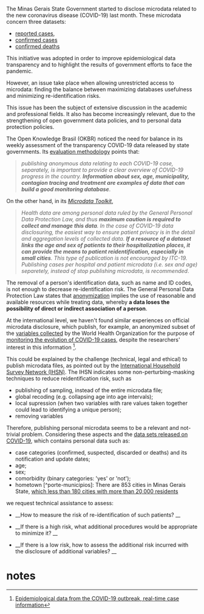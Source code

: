 
The Minas Gerais State Government started to disclose microdata related to the new coronavirus disease (COVID-19) last month. These microdata concern three datasets:
* [reported cases](http://www.transparencia.dadosabertos.mg.gov.br/dataset/casos-notificados-coronavirus), 
* [confirmed cases](http://www.transparencia.dadosabertos.mg.gov.br/dataset/casos-confirmados-coronavirus)
* [confirmed deaths](http://www.transparencia.dadosabertos.mg.gov.br/dataset/obitos-confirmados-coronavirus) 

This initiative was adopted in order to improve epidemiological data transparency and to highlight the results of government efforts to face the pandemic.

However, an issue take place when allowing unrestricted access to microdata: finding the balance between maximizing databases usefulness and minimizing re-identification risks.

This issue has been the subject of extensive discussion in the academic and professional fields. It also has become increasingly relevant, due to the strengthening of open government data policies, and to personal data protection policies.

The Open Knowledge Brasil (OKBR) noticed the need for balance in its weekly assessment of the transparency COVID-19 data released by state governments. Its [evaluation methodology](https://transparenciacovid19.ok.org.br/files/Nota_Metodologica_Transparencia_da_Covid-19V.2.pdf) points that:

> _publishing anonymous data relating to each COVID-19 case, separately, is important to provide a clear overview of COVID-19 progress in the country. **Information about sex, age, municipality, contagion tracing and treatment are examples of data that can build a good monitoring database**_.

On the other hand, in its [_Microdata Toolkit_](https://transparenciacovid19.ok.org.br/files/Toolkit_1_microdados_basicos.pdf),

> _Health data are among personal data ruled by the General Personal Data Protection Law, and thus **maximum caution is required to collect and manage this data**. In the case of COVID-19 data disclosuring, the easiest way to ensure patient privacy is in the detail and aggregation levels of collected data. **If a resource of a dataset links the age and sex of patients to their hospitalization places, it can provide the means to patient reidentification, especially in small cities**. This type of publication is not encouraged by ITC-19. Publishing cases per hospital and patient microdata (i.e. sex and age) separetely, instead of stop publishing microdata, is recommended_.

The removal of a person's identification data, such as name and ID codes, is not enough to decrease re-identification risk. The General Personal Data Protection Law states that [anonymization](http://www.planalto.gov.br/ccivil_03/_ato2015-2018/2018/lei/L13709.htm#art5) implies the use of reasonable and available resources while treating data, whereby __a data loses the possibility of direct or indirect association of a person__.

At the international level, we haven't found similar experiences on official microdata disclosure, which publish, for example, an anonymized subset of the [variables collected](https://www.who.int/who-documents-detail/data-dictionary-for-case-based-reporting-form) by the World Health Organization for the purpose of [monitoring the evolution of COVID-19 cases](https://www.who.int/emergencies/diseases/novel-coronavirus-2019/technical-guidance/surveillance-and-case-definitions), despite the researchers' interest in this information [^ case-level-data].

[^case-level-data]: [Epidemiological data from the COVID-19 outbreak, real-time case information](https://www.nature.com/articles/s41597-020-0448-0)

This could be explained by the challenge (technical, legal and ethical) to publish microdata files, as pointed out by the [International Household Survey Network (IHSN)](https://ihsn.org/dissemination-of-microdata-files). The IHSN indicates some non-perturbing-masking techniques to reduce reidentification risk, such as

* publishing of sampling, instead of the entire microdata file;
* global recoding (e.g. collapsing age into age intervals);
* local supression (when two variables with rare values taken together could lead to identifying a unique person);
* removing variables

Therefore, publishing personal microdata seems to be a relevant and not-trivial problem. Considering these aspects and the [data sets released on COVID-19](http://www.transparencia.dadosabertos.mg.gov.br/organization/secretaria-de-estado-de-saude), which contains personal data such as:

- case categories (confirmed, suspected, discarded or deaths) and its notification and update dates;
- age;
- sex;
- comorbidity (binary categories: 'yes' or 'not');
- hometown [^porte-municipios]: There are 853 cities in Minas Gerais State, [which less than 180 cities with more than 20,000 residents](https://fr.wikipedia.org/wiki/Municipalit%C3%A9s_du_Minas_Gerais_par_population)

we request technical assistance to assess:

* __How to measure the risk of re-identification of such patients? __

* __If there is a high risk, what additional procedures would be appropriate to minimize it? __

* __If there is a low risk, how to assess the additional risk incurred with the disclosure of additional variables? __


# notes